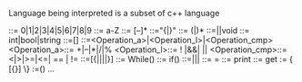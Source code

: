 Language being interpreted is a subset of c++ language

<Digit>::= 0|1|2|3|4|5|6|7|8|9
<Letter>::= a-Z
<Number>::= [–]<Digit>*
<StringConstant>::="{<Letter>|<Number>}"
<Identifier>::= <letter>(<letter >|<Number>)*
<AbstractType>::=<SimpleType>|<Array>|void
<SimpleType>::= int|bool|string
<Array>::=<SimpleType>\[\]
<Operation>::=<Operation_а>|<Operation_l>|<Operation_cmp>
<Operation_а>::= +|–|*|/|%
<Operation_l>::= ! |&&| \|\|
<Operation_cmp>::=<|>|>=|<=| == | !=
<Instruction>::=[{<WhileCycle>|<If>|<Assignment>|<Print>|<Get>}]
<WhileCycle>::= While(<Condition>) <Block>
<If>::= if(<Condition>) <Block>
<Expression>::=<Expression><Operation><Expression>|<FunctionCall>|<Variable>|<Number>
<Assignment>::=<Identifier> = <Expression>
<Print>::= print <Expression>
<Get>::= get <Expression>
<Block>:= \{ [{<Instruction>}] \\}
<Condition>:=(<Expression>)
...